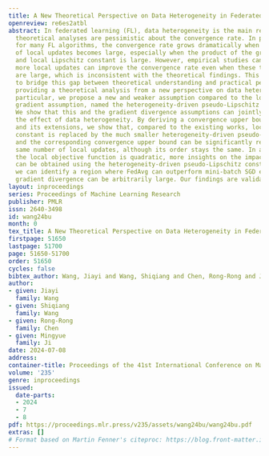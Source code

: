 ```yaml
---
title: A New Theoretical Perspective on Data Heterogeneity in Federated Optimization
openreview: re6es2atbl
abstract: In federated learning (FL), data heterogeneity is the main reason that existing
  theoretical analyses are pessimistic about the convergence rate. In particular,
  for many FL algorithms, the convergence rate grows dramatically when the number
  of local updates becomes large, especially when the product of the gradient divergence
  and local Lipschitz constant is large. However, empirical studies can show that
  more local updates can improve the convergence rate even when these two parameters
  are large, which is inconsistent with the theoretical findings. This paper aims
  to bridge this gap between theoretical understanding and practical performance by
  providing a theoretical analysis from a new perspective on data heterogeneity. In
  particular, we propose a new and weaker assumption compared to the local Lipschitz
  gradient assumption, named the heterogeneity-driven pseudo-Lipschitz assumption.
  We show that this and the gradient divergence assumptions can jointly characterize
  the effect of data heterogeneity. By deriving a convergence upper bound for FedAvg
  and its extensions, we show that, compared to the existing works, local Lipschitz
  constant is replaced by the much smaller heterogeneity-driven pseudo-Lipschitz constant
  and the corresponding convergence upper bound can be significantly reduced for the
  same number of local updates, although its order stays the same. In addition, when
  the local objective function is quadratic, more insights on the impact of data heterogeneity
  can be obtained using the heterogeneity-driven pseudo-Lipschitz constant. For example,
  we can identify a region where FedAvg can outperform mini-batch SGD even when the
  gradient divergence can be arbitrarily large. Our findings are validated using experiments.
layout: inproceedings
series: Proceedings of Machine Learning Research
publisher: PMLR
issn: 2640-3498
id: wang24bu
month: 0
tex_title: A New Theoretical Perspective on Data Heterogeneity in Federated Optimization
firstpage: 51650
lastpage: 51700
page: 51650-51700
order: 51650
cycles: false
bibtex_author: Wang, Jiayi and Wang, Shiqiang and Chen, Rong-Rong and Ji, Mingyue
author:
- given: Jiayi
  family: Wang
- given: Shiqiang
  family: Wang
- given: Rong-Rong
  family: Chen
- given: Mingyue
  family: Ji
date: 2024-07-08
address:
container-title: Proceedings of the 41st International Conference on Machine Learning
volume: '235'
genre: inproceedings
issued:
  date-parts:
  - 2024
  - 7
  - 8
pdf: https://proceedings.mlr.press/v235/assets/wang24bu/wang24bu.pdf
extras: []
# Format based on Martin Fenner's citeproc: https://blog.front-matter.io/posts/citeproc-yaml-for-bibliographies/
---
```

